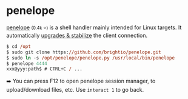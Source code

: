 # penelope

<div class="row row-cols-lg-2"><div>

[penelope](https://github.com/brightio/penelope) <small>(0.4k ⭐)</small> is a shell handler mainly intended for Linux targets. It automatically [upgrades & stabilize](/cybersecurity/red-team/s3.exploitation/shell/manual.md) the client connection.

```ps
$ cd /opt
$ sudo git clone https://github.com/brightio/penelope.git
$ sudo ln -s /opt/penelope/penelope.py /usr/local/bin/penelope
$ penelope 4444
xxx@yyy:path$ # CTRL+C / ...
```

➡️ You can press F12 to open penelope session manager, to upload/download files, etc. Use `interact 1` to go back.
</div><div>
</div></div>